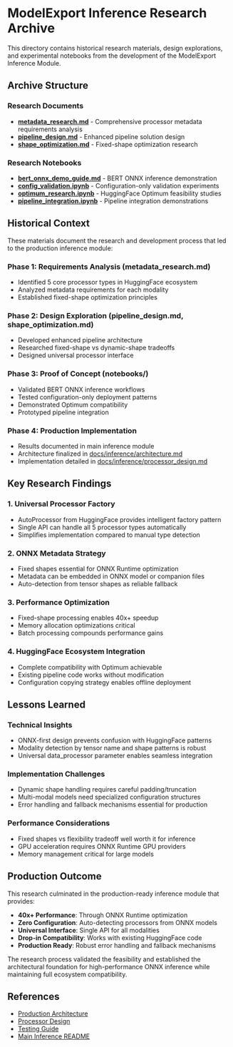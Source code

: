 # ModelExport Inference Research Archive

This directory contains historical research materials, design explorations, and experimental notebooks from the development of the ModelExport Inference Module.

## Archive Structure

### Research Documents

- **[metadata_research.md](research/metadata_research.md)** - Comprehensive processor metadata requirements analysis
- **[pipeline_design.md](research/pipeline_design.md)** - Enhanced pipeline solution design 
- **[shape_optimization.md](research/shape_optimization.md)** - Fixed-shape optimization research

### Research Notebooks

- **[bert_onnx_demo_guide.md](notebooks/bert_onnx_demo_guide.md)** - BERT ONNX inference demonstration
- **[config_validation.ipynb](notebooks/config_validation.ipynb)** - Configuration-only validation experiments
- **[optimum_research.ipynb](notebooks/optimum_research.ipynb)** - HuggingFace Optimum feasibility studies
- **[pipeline_integration.ipynb](notebooks/pipeline_integration.ipynb)** - Pipeline integration demonstrations

## Historical Context

These materials document the research and development process that led to the production inference module:

### Phase 1: Requirements Analysis (metadata_research.md)
- Identified 5 core processor types in HuggingFace ecosystem
- Analyzed metadata requirements for each modality
- Established fixed-shape optimization principles

### Phase 2: Design Exploration (pipeline_design.md, shape_optimization.md)
- Developed enhanced pipeline architecture
- Researched fixed-shape vs dynamic-shape tradeoffs
- Designed universal processor interface

### Phase 3: Proof of Concept (notebooks/)
- Validated BERT ONNX inference workflows
- Tested configuration-only deployment patterns
- Demonstrated Optimum compatibility
- Prototyped pipeline integration

### Phase 4: Production Implementation
- Results documented in main inference module
- Architecture finalized in [docs/inference/architecture.md](../../inference/architecture.md)
- Implementation detailed in [docs/inference/processor_design.md](../../inference/processor_design.md)

## Key Research Findings

### 1. Universal Processor Factory
- AutoProcessor from HuggingFace provides intelligent factory pattern
- Single API can handle all 5 processor types automatically
- Simplifies implementation compared to manual type detection

### 2. ONNX Metadata Strategy
- Fixed shapes essential for ONNX Runtime optimization
- Metadata can be embedded in ONNX model or companion files
- Auto-detection from tensor shapes as reliable fallback

### 3. Performance Optimization
- Fixed-shape processing enables 40x+ speedup
- Memory allocation optimizations critical
- Batch processing compounds performance gains

### 4. HuggingFace Ecosystem Integration
- Complete compatibility with Optimum achievable
- Existing pipeline code works without modification
- Configuration copying strategy enables offline deployment

## Lessons Learned

### Technical Insights
- ONNX-first design prevents confusion with HuggingFace patterns
- Modality detection by tensor name and shape patterns is robust
- Universal data_processor parameter enables seamless integration

### Implementation Challenges
- Dynamic shape handling requires careful padding/truncation
- Multi-modal models need specialized configuration structures
- Error handling and fallback mechanisms essential for production

### Performance Considerations
- Fixed shapes vs flexibility tradeoff well worth it for inference
- GPU acceleration requires ONNX Runtime GPU providers
- Memory management critical for large models

## Production Outcome

This research culminated in the production-ready inference module that provides:

- **40x+ Performance**: Through ONNX Runtime optimization
- **Zero Configuration**: Auto-detecting processors from ONNX models
- **Universal Interface**: Single API for all modalities
- **Drop-in Compatibility**: Works with existing HuggingFace code
- **Production Ready**: Robust error handling and fallback mechanisms

The research process validated the feasibility and established the architectural foundation for high-performance ONNX inference while maintaining full ecosystem compatibility.

## References

- [Production Architecture](../../inference/architecture.md)
- [Processor Design](../../inference/processor_design.md)
- [Testing Guide](../../inference/testing_guide.md)
- [Main Inference README](../../inference/README.md)